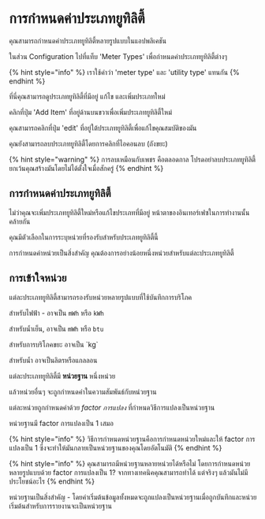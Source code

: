 # การกำหนดค่าประเภทยูทิลิตี้

คุณสามารถกำหนดค่าประเภทยูทิลิตี้หลายรูปแบบในแอปพลิเคชัน

ในส่วน Configuration ไปที่แท็บ 'Meter Types' เพื่อกำหนดค่าประเภทยูทิลิตี้ต่างๆ

{% hint style="info" %}
เราใช้คำว่า 'meter type' และ 'utility type' แทนกัน
{% endhint %}

ที่นี่คุณสามารถดูประเภทยูทิลิตี้ที่มีอยู่ แก้ไข และเพิ่มประเภทใหม่

คลิกที่ปุ่ม 'Add Item' ที่อยู่ด้านบนขวาเพื่อเพิ่มประเภทยูทิลิตี้ใหม่

คุณสามารถคลิกที่ปุ่ม 'edit' ที่อยู่ใต้ประเภทยูทิลิตี้เพื่อแก้ไขคุณสมบัติของมัน

คุณยังสามารถลบประเภทยูทิลิตี้โดยการคลิกที่ไอคอนลบ (ถังขยะ)

{% hint style="warning" %}
การลบเหมือนกับเพชร คือตลอดกาล โปรดอย่าลบประเภทยูทิลิตี้ ยกเว้นคุณสร้างมันโดยไม่ได้ตั้งใจเมื่อสักครู่
{% endhint %}



## การกำหนดค่าประเภทยูทิลิตี้

ไม่ว่าคุณจะเพิ่มประเภทยูทิลิตี้ใหม่หรือแก้ไขประเภทที่มีอยู่ หน้าตาของอินเทอร์เฟซในการทำงานนั้นคล้ายกัน

คุณมีตัวเลือกในการระบุหน่วยที่รองรับสำหรับประเภทยูทิลิตี้นี้

การกำหนดค่าหน่วยเป็นสิ่งสำคัญ คุณต้องการอย่างน้อยหนึ่งหน่วยสำหรับแต่ละประเภทยูทิลิตี้



## การเข้าใจหน่วย

แต่ละประเภทยูทิลิตี้สามารถรองรับหน่วยหลายรูปแบบที่ใช้บันทึกการบริโภค

สำหรับไฟฟ้า - อาจเป็น `mWh` หรือ `kWh`

สำหรับน้ำเย็น, อาจเป็น `mWh` หรือ `btu`

สำหรับการบริโภคขยะ อาจเป็น \`kg\`

สำหรับน้ำ อาจเป็นลิตรหรือแกลลอน

แต่ละประเภทยูทิลิตี้มี **หน่วยฐาน** หนึ่งหน่วย

แล้วหน่วยอื่นๆ จะถูกกำหนดค่าในความสัมพันธ์กับหน่วยฐาน

แต่ละหน่วยถูกกำหนดค่าด้วย _factor การแปลง_ ที่กำหนดวิธีการแปลงเป็นหน่วยฐาน

หน่วยฐานมี factor การแปลงเป็น 1 เสมอ

{% hint style="info" %}
วิธีการกำหนดหน่วยฐานคือการกำหนดหน่วยใหม่และให้ factor การแปลงเป็น 1 ซึ่งจะทำให้มันกลายเป็นหน่วยฐานของคุณโดยอัตโนมัติ
{% endhint %}

{% hint style="info" %}
คุณสามารถมีหน่วยฐานหลายหน่วยได้หรือไม่ โดยการกำหนดหน่วยหลายรูปแบบด้วย factor การแปลงเป็น 1? จากทางเทคนิคคุณสามารถทำได้ แต่จริงๆ แล้วมันไม่มีประโยชน์อะไร
{% endhint %}



หน่วยฐานเป็นสิ่งสำคัญ - โดยค่าเริ่มต้นข้อมูลทั้งหมดจะถูกแปลงเป็นหน่วยฐานเมื่อถูกบันทึกและหน่วยเริ่มต้นสำหรับการรายงานจะเป็นหน่วยฐาน